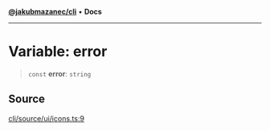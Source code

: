 [**@jakubmazanec/cli**](../../../README.md) • **Docs**

---

# Variable: error

> `const` **error**: `string`

## Source

[cli/source/ui/icons.ts:9](https://github.com/jakubmazanec/js-tools/blob/51bfc5b913a7a7ef21d8d702a0d87d72983e112a/packages/cli/source/ui/icons.ts#L9)
